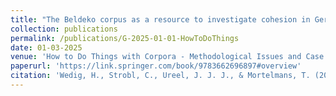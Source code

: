 ```yaml
---
title: "The Beldeko corpus as a resource to investigate cohesion in German learner language: A preliminary analysis of corpus homogeneity."
collection: publications
permalink: /publications/G-2025-01-01-HowToDoThings
date: 01-03-2025
venue: 'How to Do Things with Corpora - Methodological Issues and Case Studies. Empirical and Theoretical Linguistics. J.B. Metzler.'
paperurl: 'https://link.springer.com/book/9783662696897#overview'
citation: 'Wedig, H., Strobl, C., Ureel, J. J. J., & Mortelmans, T. (2025). The Beldeko corpus as a resource to investigate cohesion in German learner language: A preliminary analysis of corpus homogeneity. In T. Leuschner, J. Barðal, G. Delaby & A. Vajnovszki (Eds.), How to Do Things with Corpora - Methodological Issues and Case Studies. Empirical and Theoretical Linguistics. J.B. Metzler.'
---
```


